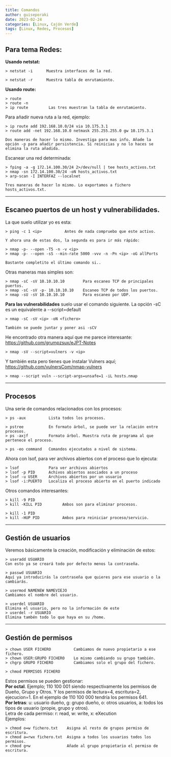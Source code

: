 ```yaml
---
title: Comandos
author: guiseporaki
date: 2023-02-24
categories: [Linux, Cajón Verde]
tags: [Linux, Redes, Procesos]
---
```

## **Para tema Redes:**

**Usando netstat:**

```
> netstat -i      Muestra interfaces de la red.

> netstat -r      Muestra tabla de enrutamiento.
```

**Usando route:**
```
> route
> route -n   
> ip route         Las tres muestran la tabla de enrutamiento.
```

Para añadir nueva ruta a la red, ejemplo:

```
> ip route add 192.168.10.0/24 via 10.175.3.1
> route add -net 192.168.10.0 netmask 255.255.255.0 gw 10.175.3.1

Dos maneras de hacer lo mismo. Investiga para mas info. Añade la opción -p para añadir persistencia. Si reinicias y no lo haces se elimina la ruta añadida.
```
Escanear una red determinada:
```
> fping -a -g 172.14.100.30/24 2>/dev/null | tee hosts_activos.txt
> nmap -sn 172.14.100.30/24 -oN hosts_activos.txt
> arp-scan -I INTERFAZ --localnet

Tres maneras de hacer lo mismo. Lo exportamos a fichero hosts_activos.txt.
```
---


## Escaneo puertos de un host y vulnerabilidades.

La que suelo utilizar yo es esta:
```
> ping -c 1 <ip>          Antes de nada compruebo que este activo.

Y ahora una de estas dos, la segunda es para ir más rápido:

> nmap -p- --open -T5 -n -v <ip>
> nmap -p- --open -sS --min-rate 5000 -vvv -n -Pn <ip> -oG allPorts

Bastante completito el último comando si..
```
Otras maneras mas simples son:
```
> nmap -sC -sV 10.10.10.10        Para escaneo TCP de principales puertos.
> nmap -sC -sV -p- 10.10.10.10    Escaneo TCP de todos los puertos.
> nmap -sU -sV 10.10.10.10        Para escaneo por UDP.
```
**Para las vulnerabilidades** suelo usar el comando siguiente. La opción -sC es un equivalente a --script=default
```
> nmap -sC -sV <ip> -oN <fichero>

También se puede juntar y poner asi -sCV
```
He encontrado otra manera aquí que me parece interesante:  
https://github.com/grumpzsux/eJPT-Notes

```
> nmap -sV --script=vulners -v <ip>
```
Y también esta pero tienes que instalar Vulners aquí;  
https://github.com/vulnersCom/nmap-vulners
```
> nmap --script vuln --script-args=unsafe=1 -iL hosts.nmap
```

---

## Procesos

Una serie de comandos relacionados con los procesos:
```
> ps -aux          Lista todos los procesos.

> pstree           En formato árbol, se puede ver la relación entre procesos.
> ps -axjf         Formato árbol. Muestra ruta de programa al que pertenece el proceso.

> ps -eo command   Comandos ejecutados a nivel de sistema.
```
Ahora con lsof, para ver archivos abiertos con el proceso que lo ejecuta:
```
> lsof             Para ver archivos abiertos
> lsof -p PID      Achivos abiertos asociados a un proceso
> lsof -u USER     Archivos abiertos por un usuario
> lsof -i:PUERTO   Localiza el proceso abierto en el puerto indicado
```
Otros comandos interesantes:
```
> kill -9 PID
> kill -KILL PID         Ambos son para eliminar procesos.

> kill -1 PID       
> kill -HUP PID          Ambos para reiniciar proceso/servicio.
```

---
## Gestión de usuarios

Veremos básicamente la creación, modificación y eliminación de estos:
```
> useradd USUARIO   
Con esto ya se creará todo por defecto menos la contraseña.

> passwd USUARIO    
Aquí ya introducirás la contraseña que quieres para ese usuario o la cambiarás.

> usermod NAMENEW NAMEVIEJO
Cambiamos el nombre del usuario.

> userdel USUARIO 
Elimina el usuario, pero no la información de este
> userdel -r USUARIO
Elimina tambén todo lo que haya en su /home.
```

---

## Gestión de permisos

```
> chown USER FICHERO          Cambiamos de nuevo propietario a ese fichero.
> chown USER:GRUPO FICHERO    Lo mismo cambiando su grupo también.
> chgrp GRUPO FICHERO         Cambiamos solo el grupo del fichero.

> chmod PERMISOS FICHERO
```
Estos permisos se pueden gestionar:  
**Por octal**. Ejemplo; 110 100 001 siendo respectivamente los permisos de Dueño, Grupo y Otros. Y los permisos de lectura=4, escritura=2, ejecucion=1. En el ejemplo de 110 100 000 tendría los permisos 641.  
**Por letras**: u: usuario dueño, g: grupo dueño, o: otros usuarios, a: todos los tipos de usuario (propie, grupo y otros).  
Letra de cada permiso: r: read, w: write, x: eXecution  
Ejemplos:
```
> chmod o=w fichero.txt    Asigna al resto de grupos permiso de escritura.
> chmod a=rwx fichero.txt  Asigna a todos los usuarios todos los permisos.
> chmod g+w                Añade al grupo propietario el permiso de escritura.
```
